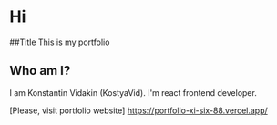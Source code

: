 # Hi

##Title
This is my portfolio

## Who am I?

I am Konstantin Vidakin (KostyaVid). I'm react frontend developer.

[Please, visit portfolio website] https://portfolio-xi-six-88.vercel.app/

